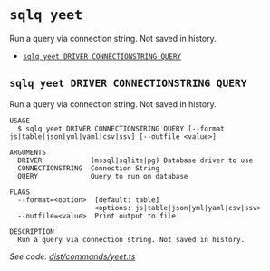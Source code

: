 `sqlq yeet`
===========

Run a query via connection string. Not saved in history.

* [`sqlq yeet DRIVER CONNECTIONSTRING QUERY`](#sqlq-yeet-driver-connectionstring-query)

## `sqlq yeet DRIVER CONNECTIONSTRING QUERY`

Run a query via connection string. Not saved in history.

```
USAGE
  $ sqlq yeet DRIVER CONNECTIONSTRING QUERY [--format js|table|json|yml|yaml|csv|ssv] [--outfile <value>]

ARGUMENTS
  DRIVER            (mssql|sqlite|pg) Database driver to use
  CONNECTIONSTRING  Connection String
  QUERY             Query to run on database

FLAGS
  --format=<option>  [default: table]
                     <options: js|table|json|yml|yaml|csv|ssv>
  --outfile=<value>  Print output to file

DESCRIPTION
  Run a query via connection string. Not saved in history.
```

_See code: [dist/commands/yeet.ts](https://github.com/nabeelvalley/sqlq/blob/v0.0.0/dist/commands/yeet.ts)_
